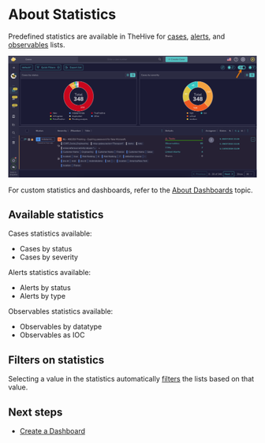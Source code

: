 # About Statistics

Predefined statistics are available in TheHive for [cases](../analyst-corner/cases/about-cases.md), [alerts](../analyst-corner/alerts/about-alerts.md), and [observables](../analyst-corner/cases/observables/about-observables.md) lists.

![Statistics](../../images/user-guides/analyst-corner/statistics.png)

For custom statistics and dashboards, refer to the [About Dashboards](../analyst-corner/dashboard/about-dashboards.md) topic.

## Available statistics

Cases statistics available:

* Cases by status
* Cases by severity

Alerts statistics available:

* Alerts by status
* Alerts by type

Observables statistics available:

* Observables by datatype
* Observables as IOC

## Filters on statistics

Selecting a value in the statistics automatically [filters](about-filtering-and-sorting.md) the lists based on that value.

<h2>Next steps</h2>

* [Create a Dashboard](../analyst-corner/dashboard/create-a-dashboard.md)